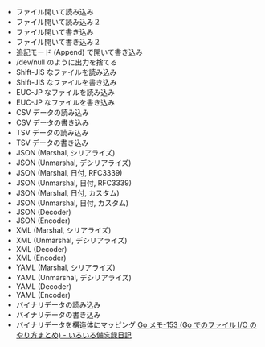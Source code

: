 - ファイル開いて読み込み
- ファイル開いて読み込み２
- ファイル開いて書き込み
- ファイル開いて書き込み２
- 追記モード (Append) で開いて書き込み
- /dev/null のように出力を捨てる
- Shift-JIS なファイルを読み込み
- Shift-JIS なファイルを書き込み
- EUC-JP なファイルを読み込み
- EUC-JP なファイルを書き込み
- CSV データの読み込み
- CSV データの書き込み
- TSV データの読み込み
- TSV データの書き込み
- JSON (Marshal, シリアライズ)
- JSON (Unmarshal, デシリアライズ)
- JSON (Marshal, 日付, RFC3339)
- JSON (Unmarshal, 日付, RFC3339)
- JSON (Marshal, 日付, カスタム)
- JSON (Unmarshal, 日付, カスタム)
- JSON (Decoder)
- JSON (Encoder)
- XML (Marshal, シリアライズ)
- XML (Unmarshal, デシリアライズ)
- XML (Decoder)
- XML (Encoder)
- YAML (Marshal, シリアライズ)
- YAML (Unmarshal, デシリアライズ)
- YAML (Decoder)
- YAML (Encoder)
- バイナリデータの読み込み
- バイナリデータの書き込み
- バイナリデータを構造体にマッピング
  [Go メモ-153 (Go でのファイル I/O のやり方まとめ) - いろいろ備忘録日記](https://devlights.hatenablog.com/entry/2021/06/16/014722)
